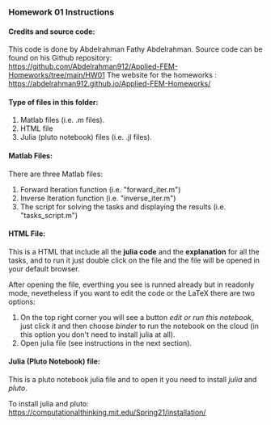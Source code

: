 ### Homework 01 Instructions

#### Credits and source code:
This code is done by Abdelrahman Fathy Abdelrahman.
Source code can be found on his Github repository: https://github.com/Abdelrahman912/Applied-FEM-Homeworks/tree/main/HW01
The website for the homeworks : https://abdelrahman912.github.io/Applied-FEM-Homeworks/

#### Type of files in this folder:
1. Matlab files (i.e. .m files).
2. HTML file
3. Julia (pluto notebook) files (i.e. .jl files).


#### Matlab Files:
There are three Matlab files:
1. Forward Iteration function (i.e. "forward_iter.m")
2. Inverse Iteration function (i.e. "inverse_iter.m")
3. The script for solving the tasks and displaying the results (i.e. "tasks_script.m") 

#### HTML File:
This is a HTML that include all the **julia code** and the **explanation** for all the tasks, 
and to run it just double click on the file and the file will be opened in your default browser.

After opening the file, everthing you see is runned already but in readonly mode, nevetheless 
if you want to edit the code or the LaTeX there are two options:
1. On the top right corner you will see a button *edit or run this notebook*, just click it and then choose *binder* to
run the notebook on the cloud (in this option you don't need to install julia at all).
2. Open julia file (see instructions in the next section).


#### Julia (Pluto Notebook) file:
This is a pluto notebook julia file and to open it you need to install *julia* and *pluto*.

To install julia and pluto: https://computationalthinking.mit.edu/Spring21/installation/


